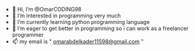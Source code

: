 - 👋 Hi, I’m @OmarCODING98
- 👀 I’m interested in programming very much
- 🌱 I’m currently learning python programming language
- 💞️ I’m eager to get better in programming so i can work as a freelancer programmer
- 📫 my email is " omarabdelkader11598@gmail.com "

<!---
OmarCODING98/OmarCODING98 is a ✨ special ✨ repository because its `README.md` (this file) appears on your GitHub profile.
You can click the Preview link to take a look at your changes.
--->
